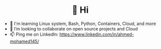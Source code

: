  <h1 align="center">👋 Hi</h1>

- 🌱 I'm learning Linux system, Bash, Python, Containers, Cloud, and more
- 👯 I’m looking to collaborate on open source projects and Cloud
- 📫 Ping me on LinkedIn: https://www.linkedin.com/in/ahmed-mohamed145/
